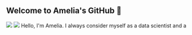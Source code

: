 ## Welcome to Amelia's GitHub 👋
[![](https://img.shields.io/badge/LinkedIn-0077B5?style=for-the-badge&logo=linkedin&logoColor=white)](https://www.linkedin.com/in/amelia-tang/)
[![](https://img.shields.io/badge/Gmail-D14836?style=for-the-badge&logo=gmail&logoColor=white)](mailto:aimee.tang0317@gmail.com)
Hello, I'm Amelia. I always consider myself as a data scientist and a 

